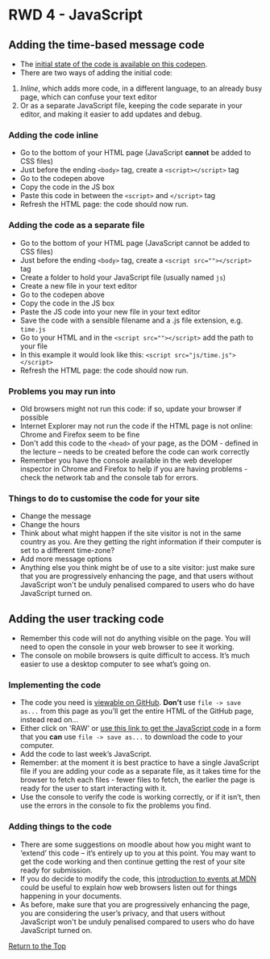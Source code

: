 # RWD 4 - JavaScript

## Adding the time-based message code

* The [initial state of the code is available on this codepen](https://codepen.io/wilsondmmu/pen/43ef68f25d5275d02fa51d9e0298b419).
* There are two ways of adding the initial code:
1. *Inline*, which adds more code, in a different language, to an already busy page, which can confuse your text editor
2. Or as a separate JavaScript file, keeping the code separate in your editor, and making it easier to add updates and debug.

### Adding the code inline

* Go to the bottom of your HTML page (JavaScript **cannot** be added to CSS files)
* Just before the ending `<body>` tag, create a `<script></script>` tag
* Go to the codepen above
* Copy the code in the JS box
* Paste this code in between the `<script>` and `</script>` tag
* Refresh the HTML page: the code should now run.

### Adding the code as a separate file

* Go to the bottom of your HTML page (JavaScript cannot be added to CSS files)
* Just before the ending `<body>` tag, create a `<script src=""></script>` tag
* Create a folder to hold your JavaScript file (usually named `js`)
* Create a new file in your text editor
* Go to the codepen above
* Copy the code in the JS box
* Paste the JS code into your new file in your text editor
* Save the code with a sensible filename and a .js file extension, e.g. `time.js`
* Go to your HTML and in the `<script src=""></script>` add the path to your file
* In this example it would look like this: `<script src="js/time.js"></script>`
* Refresh the HTML page: the code should now run.

### Problems you may run into

* Old browsers might not run this code: if so, update your browser if possible
* Internet Explorer may not run the code if the HTML page is not online: Chrome and Firefox seem to be fine
* Don't add this code to the `<head>` of your page, as the DOM - defined in the lecture – needs to be created before the code can work correctly
* Remember you have the console available in the web developer inspector in Chrome and Firefox to help if you are having problems - check the network tab and the console tab for errors.

### Things to do to customise the code for your site

* Change the message
* Change the hours
* Think about what might happen if the site visitor is not in the same country as you. Are they getting the right information if their computer is set to a different time-zone?
* Add more message options
* Anything else you think might be of use to a site visitor: just make sure that you are progressively enhancing the page, and that users without JavaScript won't be unduly penalised compared to users who do have JavaScript turned on.


## Adding the user tracking code


* Remember this code will not do anything visible on the page. You will need to open the console in your web browser to see it working.
* The console on mobile browsers is quite difficult to access. It’s much easier to use a desktop computer to see what’s going on.

### Implementing the code

* The code you need is [viewable on GitHub](https://github.com/mmu-webdesign/l4-IWD-web-term2/blob/master/tracker.js). **Don’t** use `file -> save as...` from this page as you’ll get the entire HTML of the GitHub page, instead read on...
* Either click on 'RAW' or [use this link to get the JavaScript code](https://raw.githubusercontent.com/mmu-webdesign/l4-IWD-web-term2/master/tracker.js) in a form that you **can** use `file -> save as...` to download the code to your computer.
* Add the code to last week’s JavaScript. 
* Remember: at the moment it is best practice to have a single JavaScript file if you are adding your code as a separate file, as it takes time for the browser to fetch each files - fewer files to fetch, the earlier the page is ready for the user to start interacting with it. 
* Use the console to verify the code is working correctly, or if it isn’t, then use the errors in the console to fix the problems you find.

### Adding things to the code

* There are some suggestions on moodle about how you might want to ‘extend’ this code – it’s entirely up to you at this point. You may want to get the code working and then continue getting the rest of your site ready for submission. 
* If you do decide to modify the code, this [introduction to events at MDN](https://developer.mozilla.org/en-US/docs/Learn/JavaScript/Building_blocks/Events) could be useful to explain how web browsers listen out for things happening in your documents.
* As before, make sure that you are progressively enhancing the page, you are considering the user’s privacy, and that users without JavaScript won't be unduly penalised compared to users who do have JavaScript turned on.


[Return to the Top](#contents)

